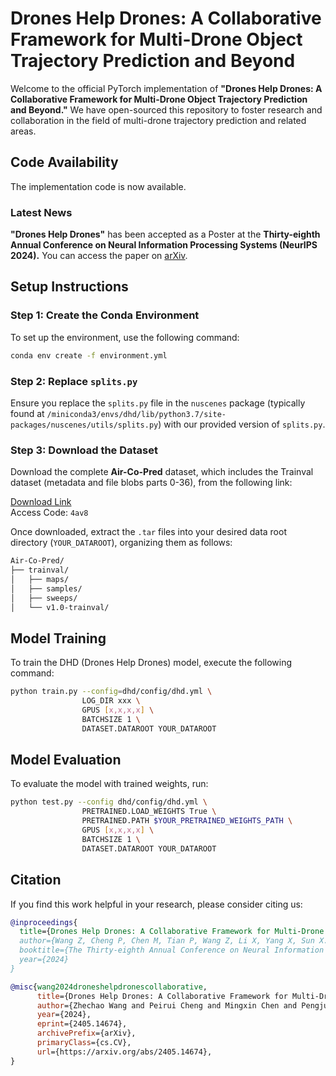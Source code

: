 
# Drones Help Drones: A Collaborative Framework for Multi-Drone Object Trajectory Prediction and Beyond

Welcome to the official PyTorch implementation of **"Drones Help Drones: A Collaborative Framework for Multi-Drone Object Trajectory Prediction and Beyond."** We have open-sourced this repository to foster research and collaboration in the field of multi-drone trajectory prediction and related areas.

## Code Availability

The implementation code is now available.

### Latest News
**"Drones Help Drones"** has been accepted as a Poster at the **Thirty-eighth Annual Conference on Neural Information Processing Systems (NeurIPS 2024).** You can access the paper on [arXiv](https://arxiv.org/abs/2405.14674).

## Setup Instructions

### Step 1: Create the Conda Environment

To set up the environment, use the following command:

```bash
conda env create -f environment.yml
```
### Step 2: Replace `splits.py`

Ensure you replace the `splits.py` file in the `nuscenes` package (typically found at `/miniconda3/envs/dhd/lib/python3.7/site-packages/nuscenes/utils/splits.py`) with our provided version of `splits.py`.

### Step 3: Download the Dataset

Download the complete **Air-Co-Pred** dataset, which includes the Trainval dataset (metadata and file blobs parts 0-36), from the following link:

[Download Link](https://pan.baidu.com/s/1XRgtXcLHS4fk02EqE-mYUQ)  
Access Code: `4av8`

Once downloaded, extract the `.tar` files into your desired data root directory (`YOUR_DATAROOT`), organizing them as follows:

```bash
Air-Co-Pred/
├── trainval/
│   ├── maps/
│   ├── samples/
│   ├── sweeps/
│   └── v1.0-trainval/
```

## Model Training

To train the DHD (Drones Help Drones) model, execute the following command:

```bash
python train.py --config=dhd/config/dhd.yml \
                LOG_DIR xxx \
                GPUS [x,x,x,x] \
                BATCHSIZE 1 \
                DATASET.DATAROOT YOUR_DATAROOT
```

## Model Evaluation

To evaluate the model with trained weights, run:

```bash
python test.py --config dhd/config/dhd.yml \
                PRETRAINED.LOAD_WEIGHTS True \
                PRETRAINED.PATH $YOUR_PRETRAINED_WEIGHTS_PATH \
                GPUS [x,x,x,x] \
                BATCHSIZE 1 \
                DATASET.DATAROOT YOUR_DATAROOT
```

## Citation

If you find this work helpful in your research, please consider citing us:

```bibtex
@inproceedings{
  title={Drones Help Drones: A Collaborative Framework for Multi-Drone Object Trajectory Prediction and Beyond},
  author={Wang Z, Cheng P, Chen M, Tian P, Wang Z, Li X, Yang X, Sun X.},
  booktitle={The Thirty-eighth Annual Conference on Neural Information Processing Systems},
  year={2024}
}
```

```bibtex
@misc{wang2024droneshelpdronescollaborative,
      title={Drones Help Drones: A Collaborative Framework for Multi-Drone Object Trajectory Prediction and Beyond}, 
      author={Zhechao Wang and Peirui Cheng and Mingxin Chen and Pengju Tian and Zhirui Wang and Xinming Li and Xue Yang and Xian Sun},
      year={2024},
      eprint={2405.14674},
      archivePrefix={arXiv},
      primaryClass={cs.CV},
      url={https://arxiv.org/abs/2405.14674}, 
}
```
